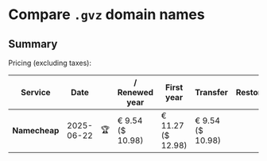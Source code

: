 # Compare `.gvz` domain names

## Summary

Pricing (excluding taxes):

| Service | Date |  | / Renewed year | First year | Transfer | Restoration |
|--|--|--|--|--|--|--|
| **Namecheap** | 2025-06-22 | 🏆 | € 9.54<br>($ 10.98) | € 11.27<br>($ 12.98) | € 9.54<br>($ 10.98) |  |
